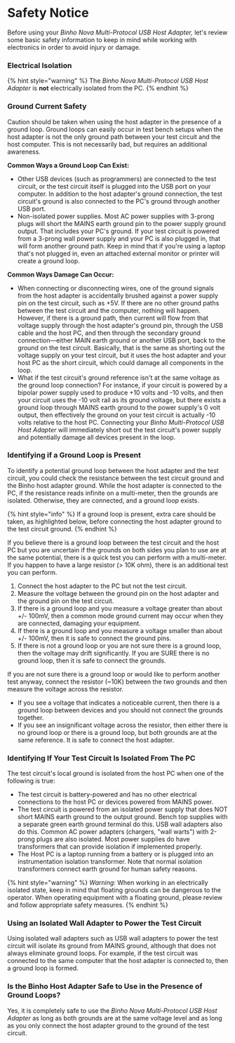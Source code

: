 # Safety Notice

Before using your _Binho Nova Multi-Protocol USB Host Adapter,_ let's review some basic safety information to keep in mind while working with electronics in order to avoid injury or damage.

### Electrical Isolation

{% hint style="warning" %}
The _Binho Nova Multi-Protocol USB Host Adapter_ is **not** electrically isolated from the PC.
{% endhint %}

### Ground Current Safety

Caution should be taken when using the host adapter in the presence of a ground loop. Ground loops can easily occur in test bench setups when the host adapter is not the only ground path between your test circuit and the host computer. This is not necessarily bad, but requires an additional awareness.

**Common Ways a Ground Loop Can Exist:**

* Other USB devices \(such as programmers\) are connected to the test circuit, or the test circuit itself is plugged into the USB port on your computer. In addition to the host adapter's ground connection, the test circuit's ground is also connected to the PC's ground through another USB port.
* Non-isolated power supplies. Most AC power supplies with 3-prong plugs will short the MAINS earth ground pin to the power supply ground output. That includes your PC's ground. If your test circuit is powered from a 3-prong wall power supply and your PC is also plugged in, that will form another ground path. Keep in mind that if you're using a laptop that's not plugged in, even an attached external monitor or printer will create a ground loop.

**Common Ways Damage Can Occur:**

* When connecting or disconnecting wires, one of the ground signals from the host adapter is accidentally brushed against a power supply pin on the test circuit, such as +5V. If there are no other ground paths between the test circuit and the computer, nothing will happen. However, if there is a ground path, then current will flow from that voltage supply through the host adapter's ground pin, through the USB cable and the host PC, and then through the secondary ground connection—either MAIN earth ground or another USB port, back to the ground on the test circuit. Basically, that is the same as shorting out the voltage supply on your test circuit, but it uses the host adapter and your host PC as the short circuit, which could damage all components in the loop.
* What if the test circuit's ground reference isn't at the same voltage as the ground loop connection? For instance, if your circuit is powered by a bipolar power supply used to produce +10 volts and -10 volts, and then your circuit uses the -10 volt rail as its ground voltage, but there exists a ground loop through MAINS earth ground to the power supply's 0 volt output, then effectively the ground on your test circuit is actually -10 volts relative to the host PC. Connecting your _Binho Multi-Protocol USB Host Adapter_ will immediately short out the test circuit's power supply and potentially damage all devices present in the loop.

### **Identifying if a Ground Loop is Present**

To identify a potential ground loop between the host adapter and the test circuit, you could check the resistance between the test circuit ground and the Binho host adapter ground. While the host adapter is connected to the PC, if the resistance reads infinite on a multi-meter, then the grounds are isolated. Otherwise, they are connected, and a ground loop exists.

{% hint style="info" %}
If a ground loop is present, extra care should be taken, as highlighted below, before connecting the host adapter ground to the test circuit ground.
{% endhint %}

If you believe there is a ground loop between the test circuit and the host PC but you are uncertain if the grounds on both sides you plan to use are at the same potential, there is a quick test you can perform with a multi-meter. If you happen to have a large resistor \(&gt; 10K ohm\), there is an additional test you can perform.

1. Connect the host adapter to the PC but not the test circuit.
2. Measure the voltage between the ground pin on the host adapter and the ground pin on the test circuit.
3. If there is a ground loop and you measure a voltage greater than about +/- 100mV, then a common mode ground current may occur when they are connected, damaging your equipment.
4. If there is a ground loop and you measure a voltage smaller than about +/- 100mV, then it is safe to connect the ground pins.
5. If there is not a ground loop or you are not sure there is a ground loop, then the voltage may drift significantly. If you are SURE there is no ground loop, then it is safe to connect the grounds.

If you are not sure there is a ground loop or would like to perform another test anyway, connect the resistor \(~10K\) between the two grounds and then measure the voltage across the resistor.

* If you see a voltage that indicates a noticeable current, then there is a ground loop between devices and you should not connect the grounds together.
* If you see an insignificant voltage across the resistor, then either there is no ground loop or there is a ground loop, but both grounds are at the same reference. It is safe to connect the host adapter.

### **Identifying If Your Test Circuit Is Isolated From The PC**

The test circuit's local ground is isolated from the host PC when one of the following is true:

* The test circuit is battery-powered and has no other electrical connections to the host PC or devices powered from MAINS power.
* The test circuit is powered from an isolated power supply that does NOT short MAINS earth ground to the output ground. Bench top supplies with a separate green earth ground terminal do this. USB wall adapters also do this. Common AC power adapters \(chargers, "wall warts"\) with 2-prong plugs are also isolated. Most power supplies do have transformers that can provide isolation if implemented properly.
* The Host PC is a laptop running from a battery or is plugged into an instrumentation isolation transformer. Note that normal isolation transformers connect earth ground for human safety reasons.

{% hint style="warning" %}
_Warning:_ When working in an electrically isolated state, keep in mind that floating grounds can be dangerous to the operator. When operating equipment with a floating ground, please review and follow appropriate safety measures.
{% endhint %}

### **Using an Isolated Wall Adapter to Power the Test Circuit**

Using isolated wall adapters such as USB wall adapters to power the test circuit will isolate its ground from MAINS ground, although that does not always eliminate ground loops. For example, if the test circuit was connected to the same computer that the host adapter is connected to, then a ground loop is formed.

### **Is the Binho Host Adapter Safe to Use in the Presence of Ground Loops?**

Yes, it is completely safe to use the _Binho Nova Multi-Protocol USB Host Adapter_ as long as both grounds are at the same voltage level and as long as you only connect the host adapter ground to the ground of the test circuit.

